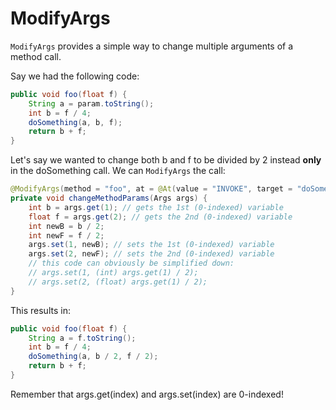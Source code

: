 # ModifyArgs

`ModifyArgs` provides a simple way to change multiple arguments of a method call.

Say we had the following code:

```java
public void foo(float f) {
    String a = param.toString();
    int b = f / 4;
    doSomething(a, b, f);
    return b + f;
}
```

Let's say we wanted to change both b and f to be divided by 2 instead **only** in the doSomething call. We can `ModifyArgs` the call:

```java
@ModifyArgs(method = "foo", at = @At(value = "INVOKE", target = "doSomething(Ljava/lang/String;IF)V"))
private void changeMethodParams(Args args) {
    int b = args.get(1); // gets the 1st (0-indexed) variable
    float f = args.get(2); // gets the 2nd (0-indexed) variable
    int newB = b / 2;
    int newF = f / 2;
    args.set(1, newB); // sets the 1st (0-indexed) variable
    args.set(2, newF); // sets the 2nd (0-indexed) variable
    // this code can obviously be simplified down:
    // args.set(1, (int) args.get(1) / 2);
    // args.set(2, (float) args.get(1) / 2);
}
```

This results in:

```java
public void foo(float f) {
    String a = f.toString();
    int b = f / 4;
    doSomething(a, b / 2, f / 2);
    return b + f;
}
```

Remember that args.get(index) and args.set(index) are 0-indexed!